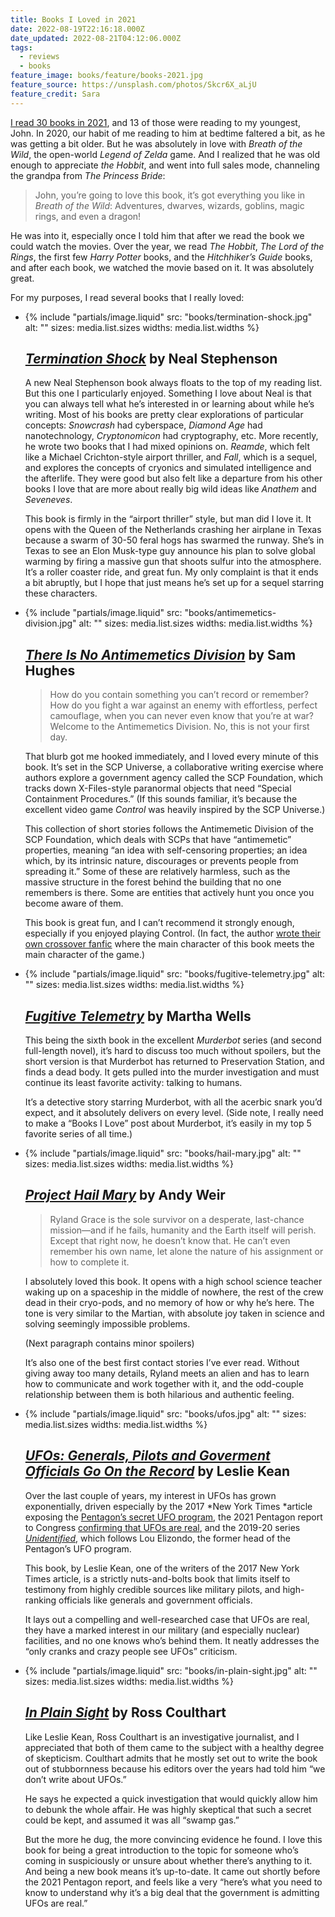 ```yaml
---
title: Books I Loved in 2021
date: 2022-08-19T22:16:18.000Z
date_updated: 2022-08-21T04:12:06.000Z
tags:
  - reviews
  - books
feature_image: books/feature/books-2021.jpg
feature_source: https://unsplash.com/photos/Skcr6X_aLjU
feature_credit: Sara
---
```


[I read 30 books in 2021](https://www.goodreads.com/user_challenges/27577812), and 13 of those were reading to my youngest, John. In 2020, our habit of me reading to him at bedtime faltered a bit, as he was getting a bit older. But he was absolutely in love with _Breath of the Wild_, the open-world _Legend of Zelda_ game. And I realized that he was old enough to appreciate _the Hobbit_, and went into full sales mode, channeling the grandpa from _The Princess Bride_:

> John, you’re going to love this book, it’s got everything you like in _Breath of the Wild_: Adventures, dwarves, wizards, goblins, magic rings, and even a dragon!

He was into it, especially once I told him that after we read the book we could watch the movies. Over the year, we read _The Hobbit_, _The Lord of the Rings_, the first few _Harry Potter_ books, and the _Hitchhiker’s Guide_ books, and after each book, we watched the movie based on it. It was absolutely great.

For my purposes, I read several books that I really loved:‌

<ul class="media-list">

<li class="media-list__item">
<div class="media-list__media">

{% include "partials/image.liquid"
  src: "books/termination-shock.jpg"
  alt: ""
  sizes: media.list.sizes
  widths: media.list.widths
%}

</div>
<div class="media-list__content">

## [_Termination Shock_](https://www.goodreads.com/book/show/58984366-termination-shock) by Neal Stephenson

A new Neal Stephenson book always floats to the top of my reading list. But this one I particularly enjoyed. Something I love about Neal is that you can always tell what he’s interested in or learning about while he’s writing. Most of his books are pretty clear explorations of particular concepts: _Snowcrash_ had cyberspace, _Diamond Age_ had nanotechnology, _Cryptonomicon_ had cryptography, etc.‌‌‌‌ More recently, he wrote two books that I had mixed opinions on. _Reamde_, which felt like a Michael Crichton-style airport thriller, and _Fall_, which is a sequel, and explores the concepts of cryonics and simulated intelligence and the afterlife. They were good but also felt like a departure from his other books I love that are more about really big wild ideas like _Anathem_ and _Seveneves_.

This book is firmly in the “airport thriller” style, but man did I love it. It opens with the Queen of the Netherlands crashing her airplane in Texas because a swarm of 30-50 feral hogs has swarmed the runway. She’s in Texas to see an Elon Musk-type guy announce his plan to solve global warming by firing a massive gun that shoots sulfur into the atmosphere. It’s a roller coaster ride, and great fun.‌‌‌‌ My only complaint is that it ends a bit abruptly, but I hope that just means he’s set up for a sequel starring these characters.

</div>
</li>

<li class="media-list__item">
<div class="media-list__media">

{% include "partials/image.liquid"
  src: "books/antimemetics-division.jpg"
  alt: ""
  sizes: media.list.sizes
  widths: media.list.widths
%}

</div>
<div class="media-list__content">

## [_There Is No Antimemetics Division_](https://www.goodreads.com/book/show/54870256-there-is-no-antimemetics-division) by Sam Hughes

> How do you contain something you can’t record or remember? How do you fight a war against an enemy with effortless, perfect camouflage, when you can never even know that you’re at war? Welcome to the Antimemetics Division. No, this is not your first day.

That blurb got me hooked immediately, and I loved every minute of this book. It’s set in the SCP Universe, a collaborative writing exercise where authors explore a government agency called the SCP Foundation, which tracks down X-Files-style paranormal objects that need “Special Containment Procedures.” (If this sounds familiar, it’s because the excellent video game _Control_ was heavily inspired by the SCP Universe.)

This collection of short stories follows the Antimemetic Division of the SCP Foundation, which deals with SCPs that have “antimemetic” properties, meaning “an idea with self-censoring properties; an idea which, by its intrinsic nature, discourages or prevents people from spreading it.” Some of these are relatively harmless, such as the massive structure in the forest behind the building that no one remembers is there. Some are entities that actively hunt you once you become aware of them.

This book is great fun, and I can’t recommend it strongly enough, especially if you enjoyed playing Control. (In fact, the author [wrote their own crossover fanfic](https://archiveofourown.org/works/31032671/chapters/76659218) where the main character of this book meets the main character of the game.)

</div>
</li>

<li class="media-list__item">
<div class="media-list__media">

{% include "partials/image.liquid"
  src: "books/fugitive-telemetry.jpg"
  alt: ""
  sizes: media.list.sizes
  widths: media.list.widths
%}

</div>
<div class="media-list__content">

## [_Fugitive Telemetry_](https://www.goodreads.com/book/show/53413743-fugitive-telemetry) by Martha Wells

This being the sixth book in the excellent _Murderbot_ series (and second full-length novel), it’s hard to discuss too much without spoilers, but the short version is that Murderbot has returned to Preservation Station, and finds a dead body. It gets pulled into the murder investigation and must continue its least favorite activity: talking to humans.

It’s a detective story starring Murderbot, with all the acerbic snark you’d expect, and it absolutely delivers on every level. (Side note, I really need to make a “Books I Love” post about Murderbot, it’s easily in my top 5 favorite series of all time.)

</div>
</li>

<li class="media-list__item">
<div class="media-list__media">

{% include "partials/image.liquid"
  src: "books/hail-mary.jpg"
  alt: ""
  sizes: media.list.sizes
  widths: media.list.widths
%}

</div>
<div class="media-list__content">

## [_Project Hail Mary_](https://www.goodreads.com/book/show/54906250-project-hail-mary) by Andy Weir

> Ryland Grace is the sole survivor on a desperate, last-chance mission—and if he fails, humanity and the Earth itself will perish. Except that right now, he doesn’t know that. He can’t even remember his own name, let alone the nature of his assignment or how to complete it.

I absolutely loved this book. It opens with a high school science teacher waking up on a spaceship in the middle of nowhere, the rest of the crew dead in their cryo-pods, and no memory of how or why he’s here. The tone is very similar to the Martian, with absolute joy taken in science and solving seemingly impossible problems.

(Next paragraph contains minor spoilers)

It’s also one of the best first contact stories I’ve ever read. Without giving away too many details, Ryland meets an alien and has to learn how to communicate and work together with it, and the odd-couple relationship between them is both hilarious and authentic feeling.

</div>
</li>

<li class="media-list__item">
<div class="media-list__media">

{% include "partials/image.liquid"
  src: "books/ufos.jpg"
  alt: ""
  sizes: media.list.sizes
  widths: media.list.widths
%}

</div>
<div class="media-list__content">

## [_UFOs: Generals, Pilots and Goverment Officials Go On the Record_](https://www.goodreads.com/book/show/8900669-ufos) by Leslie Kean

Over the last couple of years, my interest in UFOs has grown exponentially, driven especially by the 2017 *New York Times *article exposing the [Pentagon’s secret UFO program](https://www.nytimes.com/2017/12/16/us/politics/pentagon-program-ufo-harry-reid.html), the 2021 Pentagon report to Congress [confirming that UFOs are real](https://www.nytimes.com/2021/06/25/us/politics/pentagon-ufo-report.html), and the 2019-20 series [_Unidentified_](https://www.imdb.com/title/tt10016814/), which follows Lou Elizondo, the former head of the Pentagon’s UFO program.

This book, by Leslie Kean, one of the writers of the 2017 New York Times article, is a strictly nuts-and-bolts book that limits itself to testimony from highly credible sources like military pilots, and high-ranking officials like generals and government officials.

It lays out a compelling and well-researched case that UFOs are real, they have a marked interest in our military (and especially nuclear) facilities, and no one knows who’s behind them. It neatly addresses the “only cranks and crazy people see UFOs” criticism.

</div>
</li>

<li class="media-list__item">
<div class="media-list__media">

{% include "partials/image.liquid"
  src: "books/in-plain-sight.jpg"
  alt: ""
  sizes: media.list.sizes
  widths: media.list.widths
%}

</div>
<div class="media-list__content">

## [_In Plain Sight_](https://www.goodreads.com/book/show/57734614-in-plain-sight) by Ross Coulthart

Like Leslie Kean, Ross Coulthart is an investigative journalist, and I appreciated that both of them came to the subject with a healthy degree of skepticism. Coulthart admits that he mostly set out to write the book out of stubbornness because his editors over the years had told him “we don’t write about UFOs.”

He says he expected a quick investigation that would quickly allow him to debunk the whole affair. He was highly skeptical that such a secret could be kept, and assumed it was all “swamp gas.”

But the more he dug, the more convincing evidence he found. I love this book for being a great introduction to the topic for someone who’s coming in suspiciously or unsure about whether there’s anything to it. And being a new book means it’s up-to-date. It came out shortly before the 2021 Pentagon report, and feels like a very “here’s what you need to know to understand why it’s a big deal that the government is admitting UFOs are real.”

</div>
</li>

</ul>
